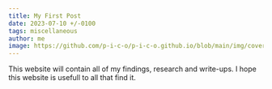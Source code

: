 ```yaml
---
title: My First Post
date: 2023-07-10 +/-0100
tags: miscellaneous
author: me
image: https://github.com/p-i-c-o/p-i-c-o.github.io/blob/main/img/cover.png?raw=true
---
```


This website will contain all of my findings, research and write-ups.
I hope this website is usefull to all that find it.
